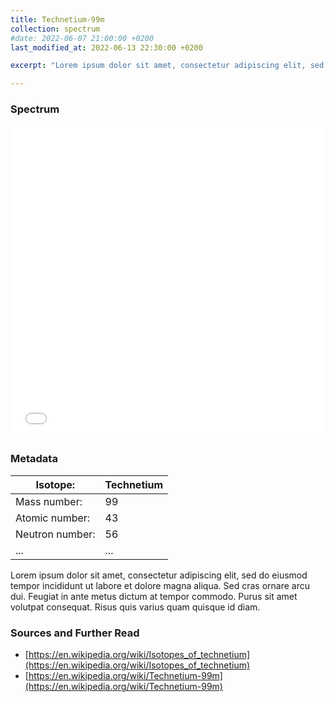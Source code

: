 ```yaml
---
title: Technetium-99m
collection: spectrum
#date: 2022-06-07 21:00:00 +0200
last_modified_at: 2022-06-13 22:30:00 +0200

excerpt: "Lorem ipsum dolor sit amet, consectetur adipiscing elit, sed do eiusmod tempor incididunt ut labore et dolore magna aliqua. Sed cras ornare arcu dui. Feugiat in ante metus dictum at tempor commodo. Purus sit amet volutpat consequat. Risus quis varius quam quisque id diam."

---
```


### Spectrum

<iframe width="100%" height="500" src="/assets/spectra/Tc-99m.html" title="Tc-99m gamma spectrum" frameborder="0" allowfullscreen></iframe>

### Metadata

| Isotope: | Technetium |
| --- | --- |
| Mass number: | 99 |
| Atomic number: | 43 |
| Neutron number: | 56 |
| ... | ... |

Lorem ipsum dolor sit amet, consectetur adipiscing elit, sed do eiusmod tempor incididunt ut labore et dolore magna aliqua. Sed cras ornare arcu dui. Feugiat in ante metus dictum at tempor commodo. Purus sit amet volutpat consequat. Risus quis varius quam quisque id diam.

### Sources and Further Read

- [https://en.wikipedia.org/wiki/Isotopes_of_technetium](https://en.wikipedia.org/wiki/Isotopes_of_technetium)
- [https://en.wikipedia.org/wiki/Technetium-99m](https://en.wikipedia.org/wiki/Technetium-99m)

